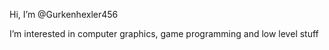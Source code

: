 Hi, I’m @Gurkenhexler456

I’m interested in computer graphics, game programming and low level stuff


<!---
Gurkenhexler456/Gurkenhexler456 is a ✨ special ✨ repository because its `README.md` (this file) appears on your GitHub profile.
You can click the Preview link to take a look at your changes.
--->
